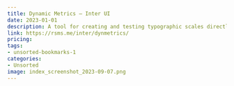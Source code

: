 ```yaml
---
title: Dynamic Metrics — Inter UI
date: 2023-01-01
description: A tool for creating and testing typographic scales directly in the browser.
link: https://rsms.me/inter/dynmetrics/
pricing: 
tags: 
- unsorted-bookmarks-1 
categories: 
- Unsorted 
image: index_screenshot_2023-09-07.png
---
```

